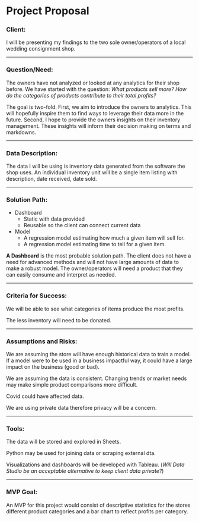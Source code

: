 # Project Proposal

 
### **Client:** <br>

I will be presenting my findings to the two sole owner/operators of a local wedding consignment shop. <br>

***

### **Question/Need:**<br>

The owners have not analyzed or looked at any analytics for their shop before. We have started with the question: *What products sell more? How do the categories of products contribute to their total profits?*<br>

The goal is two-fold. First, we aim to introduce the owners to analytics. This will hopefully inspire them to find ways to leverage their data more in the future. Second, I hope to provide the owners insights on their inventory management. These insights will inform their decision making on terms and markdowns.
<br>

***

### **Data Description:**<br>

The data I will be using is inventory data generated from the software the shop uses. An individual inventory unit will be a single item listing with description, date received, date sold.<br>
***

### **Solution Path:**<br>

- Dashboard
  - Static with data provided
  - Reusable so the client can connect current data
- Model
  - A regression model estimating how much a given item will sell for.
  - A regression model estimating time to tell for a given item.
<!-- - Classification Model (Logistic Regression)
  - Will a cosignor forfeit? -->
<!-- - Comparison of cosignors
  - Bar Chart
- Cosignors grouped 
  - Bar Chart
  - Clustering -->

**A Dashboard** is the most probable solution path. The client does not have a need for advanced methods and will not have large amounts of data to make a robust model. The owner/operators will need a product that they can easily consume and interpret as needed.
<br>

***

### **Criteria for Success:**<br>

We will be able to see what categories of items produce the most profits. 
<br>

The less inventory will need to be donated.
***

### **Assumptions and Risks:**<br>

We are assuming the store will have enough historical data to train a model. If a model were to be used in a business impactful way, it could have a large impact on the business (good or bad).
<br>

We are assuming the data is consistent. Changing trends or market needs may make simple product comparisons more difficult. 

Covid could have affected data.

We are using private data therefore privacy will be a concern.
<br>
***

### **Tools:**<br>
The data will be stored and explored in Sheets. 

Python may be used for joining data or scraping external dta.

Visualizations and dashboards will be developed with Tableau. (*Will Data Studio be an acceptable alternative to keep client data private?*)
<br>
***

### **MVP Goal:**<br>

An MVP for this project would consist of descriptive statistics for the stores different product categories and a bar chart to reflect profits per category.

